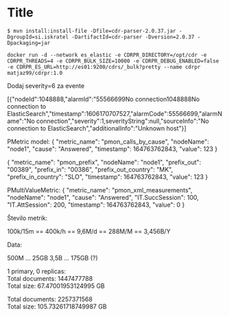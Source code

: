 # Title

```
$ mvn install:install-file -Dfile=cdr-parser-2.0.37.jar -DgroupId=si.iskratel -DartifactId=cdr-parser -Dversion=2.0.37 -Dpackaging=jar
```



```
docker run -d --network es_elastic -e CDRPR_DIRECTORY=/opt/cdr -e CDRPR_THREADS=4 -e CDRPR_BULK_SIZE=10000 -e CDRPR_DEBUG_ENABLED=false -e CDRPR_ES_URL=http://es01:9200/cdrs/_bulk?pretty --name cdrpr matjaz99/cdrpr:1.0
```



Dodaj severity=6 za evente

[{"nodeId":1048888,"alarmId":"55566699No connection1048888No connection to ElasticSearch","timestamp":1606170707527,"alarmCode":55566699,"alarmName":"No connection","severity":1,severityString":null,"sourceInfo":"No connection to ElasticSearch","additionalInfo":"Unknown host"}]


PMetric model:
{
	"metric_name": "pmon_calls_by_cause",
	"nodeName": "node1",
	"cause": "Answered",
	"timestamp": 164763762843,
	"value": 123
}


{
	"metric_name": "pmon_prefix",
	"nodeName": "node1",
	"prefix_out": "00389",
	"prefix_in": "00386",
	"prefix_out_country": "MK",
	"prefix_in_country": "SLO",
	"timestamp": 164763762843,
	"value": 123
}


PMultiValueMetric:
{
	"metric_name": "pmon_xml_measurements",
	"nodeName": "node1",
	"cause": "Answered",
	"IT.SuccSession": 100,
	"IT.AttSession": 200,
	"timestamp": 164763762843,
	"value": 0
}





Število metrik:

100k/15m == 400k/h == 9,6M/d == 288M/M == 3,456B/Y

Data:

500M ... 25GB
3,5B ... 175GB (?)

1 primary, 0 replicas:  
Total documents: 1447477788  
Total size: 67.47001953124995 GB

Total documents: 2257371568  
Total size: 105.73261718749987 GB

